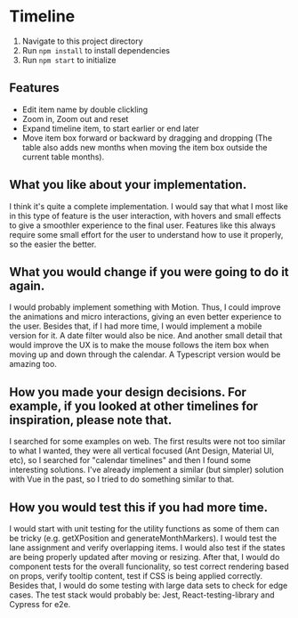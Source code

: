 # Timeline

1. Navigate to this project directory
2. Run `npm install` to install dependencies
3. Run `npm start` to initialize

## Features

- Edit item name by double clickling
- Zoom in, Zoom out and reset
- Expand timeline item, to start earlier or end later
- Move item box forward or backward by dragging and dropping (The table also adds new months when moving the item box outside the current table months).

## What you like about your implementation.
I think it's quite a complete implementation. I would say that what I most like in this type of feature is the user interaction, with hovers and small effects to give a smoothler experience to the final user. Features like this always require some small effort for the user to understand how to use it properly, so the easier the better.

## What you would change if you were going to do it again.
I would probably implement something with Motion. Thus, I could improve the animations and micro interactions, giving an even better experience to the user. Besides that, if I had more time, I would implement a mobile version for it. A date filter would also be nice. And another small detail that would improve the UX is to make the mouse follows the item box when moving up and down through the calendar. A Typescript version would be amazing too.

## How you made your design decisions. For example, if you looked at other timelines for inspiration, please note that.
I searched for some examples on web. The first results were not too similar to what I wanted, they were all vertical focused (Ant Design, Material UI, etc), so I searched for "calendar timelines" and then I found some interesting solutions. I've already implement a similar (but simpler) solution with Vue in the past, so I tried to do something similar to that.

## How you would test this if you had more time.
I would start with unit testing for the utility functions as some of them can be tricky (e.g. getXPosition and generateMonthMarkers). I would test the lane assignment and verify overlapping items. I would also test if the states are being properly updated after moving or resizing. After that, I would do component tests for the overall funcionality, so test correct rendering based on props, verify tooltip content, test if CSS is being applied correctly. Besides that, I would do some testing with large data sets to check for edge cases. The test stack would probably be: Jest, React-testing-library and Cypress for e2e.